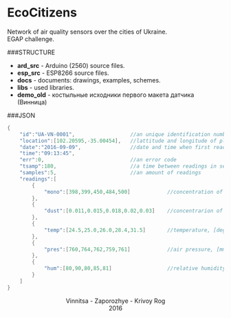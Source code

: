 # EcoCitizens
Network of air quality sensors over the cities of Ukraine.<br>
EGAP challenge.<br>

###STRUCTURE
 - <b>ard_src</b> - Arduino (2560) source files.<br>
 - <b>esp_src</b> - ESP8266 source files.<br>
 - <b>docs</b> - documents: drawings, examples, schemes.<br>
 - <b>libs</b> - used libraries.<br>
 - <b>demo_old</b> - костыльные исходники первого макета датчика (Винница)<br>

###JSON
```c
{
    "id":"UA-VN-0001",                  //an unique identification number
    "location":[102.20595,-35.00454],   //lattitude and longitude of place where sensor is mounted
    "date":"2016-09-09",                //date and time when first reading was performed
    "time":"09:13:45",
    "err":0,                            //an error code 
    "tsamp":180,                        //a time between readings in seconds
    "samples":5,                        //an amount of readings 
    "readings":[
        {
            "mono":[398,399,450,484,500]            //concentration of carbon monoxide, [ppm], MQ-7B
        },
        {
            "dust":[0.011,0.015,0.018,0.02,0.03]    //concentrarion of dust, [mg/m3], GP2Y10
        },
        {
            "temp":[24.5,25.0,26.0,28.4,31.5]       //temperature, [degC], Si7021/T5403
        },
        {
            "pres":[760,764,762,759,761]            //air pressure, [mmhg], T5403
        },
        {
            "hum":[80,90,80,85,81]                  //relative humidity, [%], Si7021
        }
    ]
}
```

<center>Vinnitsa - Zaporozhye - Krivoy Rog<br>
2016</center>
